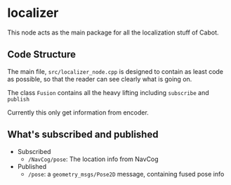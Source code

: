 # localizer

This node acts as the main package for all the localization stuff of Cabot.

## Code Structure

The main file, `src/localizer_node.cpp` is designed to contain as least code as possible, so that the reader can see clearly what is going on.

The class `Fusion` contains all the heavy lifting including `subscribe` and `publish`

Currently this only get information from encoder.

## What's subscribed and published

- Subscribed
    - `/NavCog/pose`: The location info from NavCog
- Published
    - `/pose`: a `geometry_msgs/Pose2D` message, containing fused pose info